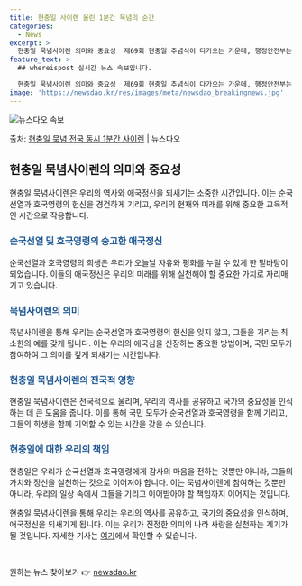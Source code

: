```yaml
---
title: 현충일 사이렌 울린 1분간 묵념의 순간
categories:
  - News
excerpt: >
  현충일 묵념사이렌 의미와 중요성  제69회 현충일 추념식이 다가오는 가운데, 행정안전부는 6월 6일 오전 1…
feature_text: >
  ## whereispost 실시간 뉴스 속보입니다.

  현충일 묵념사이렌 의미와 중요성  제69회 현충일 추념식이 다가오는 가운데, 행정안전부는 6월 6일 오전 1…
image: 'https://newsdao.kr/res/images/meta/newsdao_breakingnews.jpg'
---
```


![뉴스다오 속보](https://newsdao.kr/res/images/meta/newsdao_breakingnews.jpg)

<p>출처: <a href="https://newsdao.kr/4062" rel="dofollow">현충일 묵념 전국 동시 1분간 사이렌</a> | 뉴스다오</p>

<h2 data-ke-size="size26">현충일 묵념사이렌의 의미와 중요성</h2>
현충일 묵념사이렌은 우리의 역사와 애국정신을 되새기는 소중한 시간입니다. 이는 순국선열과 호국영령의 헌신을 경건하게 기리고, 우리의 현재와 미래를 위해 중요한 교육적인 시간으로 작용합니다.

<h3><span style="color: #1a5490;">순국선열 및 호국영령의 숭고한 애국정신</span></h3>
순국선열과 호국영령의 희생은 우리가 오늘날 자유와 평화를 누릴 수 있게 한 밑바탕이 되었습니다. 이들의 애국정신은 우리의 미래를 위해 실천해야 할 중요한 가치로 자리매기고 있습니다. 

<h3><span style="color: #1a5490;">묵념사이렌의 의미</span></h3>
묵념사이렌을 통해 우리는 순국선열과 호국영령의 헌신을 잊지 않고, 그들을 기리는 최소한의 예를 갖게 됩니다. 이는 우리의 애국심을 신장하는 중요한 방법이며, 국민 모두가 참여하여 그 의미를 깊게 되새기는 시간입니다.

<h3><span style="color: #1a5490;">현충일 묵념사이렌의 전국적 영향</span></h3>
현충일 묵념사이렌은 전국적으로 울리며, 우리의 역사를 공유하고 국가의 중요성을 인식하는 데 큰 도움을 줍니다. 이를 통해 국민 모두가 순국선열과 호국영령을 함께 기리고, 그들의 희생을 함께 기억할 수 있는 시간을 갖을 수 있습니다.

<h3><span style="color: #1a5490;">현충일에 대한 우리의 책임</span></h3>
현충일은 우리가 순국선열과 호국영령에게 감사의 마음을 전하는 것뿐만 아니라, 그들의 가치와 정신을 실천하는 것으로 이어져야 합니다. 이는 묵념사이렌에 참여하는 것뿐만 아니라, 우리의 일상 속에서 그들을 기리고 이어받아야 할 책임까지 이어지는 것입니다.

현충일 묵념사이렌을 통해 우리는 우리의 역사를 공유하고, 국가의 중요성을 인식하며, 애국정신을 되새기게 됩니다. 이는 우리가 진정한 의미의 나라 사랑을 실천하는 계기가 될 것입니다. 자세한 기사는 <a href="https://newsdao.kr/4062">여기</a>에서 확인할 수 있습니다. 

<p data-ke-size="size16">&nbsp;</p> 

원하는 뉴스 찾아보기 👉 <a href="https://newsdao.kr" rel="dofollow">newsdao.kr</a>



